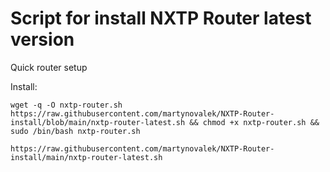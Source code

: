 # Script for install NXTP Router latest version

Quick router setup

Install:
```
wget -q -O nxtp-router.sh https://raw.githubusercontent.com/martynovalek/NXTP-Router-install/blob/main/nxtp-router-latest.sh && chmod +x nxtp-router.sh && sudo /bin/bash nxtp-router.sh
```
```
https://raw.githubusercontent.com/martynovalek/NXTP-Router-install/main/nxtp-router-latest.sh
```
